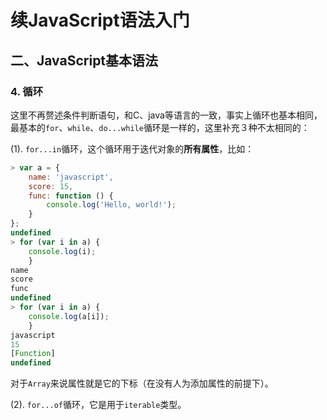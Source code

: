 # 续JavaScript语法入门

## 二、JavaScript基本语法

### 4. 循环

这里不再赘述条件判断语句，和C、java等语言的一致，事实上循环也基本相同，最基本的`for`、`while`、`do...while`循环是一样的，这里补充３种不太相同的：

(1). `for...in`循环，这个循环用于迭代对象的**所有属性**，比如：


```javascript
> var a = {
    name: 'javascript',
    score: 15,
    func: function () {
        console.log('Hello, world!');
    }
};
undefined
> for (var i in a) {
    console.log(i);
    }
name
score
func
undefined
> for (var i in a) {
    console.log(a[i]);
    }
javascript
15
[Function]
undefined
```

对于`Array`来说属性就是它的下标（在没有人为添加属性的前提下）。

(2). `for...of`循环，它是用于`iterable`类型。

